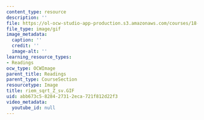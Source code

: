 ```yaml
---
content_type: resource
description: ''
file: https://ol-ocw-studio-app-production.s3.amazonaws.com/courses/18-04-complex-variables-with-applications-fall-1999/abb673c5828427312eca721f812d22f3_riem_sqrt_Z_sv.GIF
file_type: image/gif
image_metadata:
  caption: ''
  credit: ''
  image-alt: ''
learning_resource_types:
- Readings
ocw_type: OCWImage
parent_title: Readings
parent_type: CourseSection
resourcetype: Image
title: riem_sqrt_Z_sv.GIF
uid: abb673c5-8284-2731-2eca-721f812d22f3
video_metadata:
  youtube_id: null
---
```

